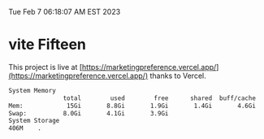 Tue Feb  7 06:18:07 AM EST 2023

# vite Fifteen


This project is live at [https://marketingpreference.vercel.app/](https://marketingpreference.vercel.app/) thanks to Vercel.

```bash
System Memory
               total        used        free      shared  buff/cache   available
Mem:            15Gi       8.8Gi       1.9Gi       1.4Gi       4.6Gi       4.8Gi
Swap:          8.0Gi       4.1Gi       3.9Gi
System Storage
406M	.
```
```bash
